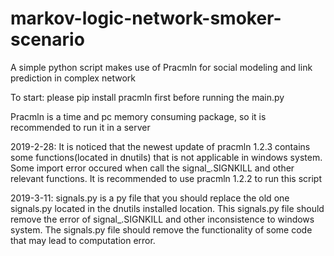 # markov-logic-network-smoker-scenario
A simple python script makes use of Pracmln for social modeling and link prediction in complex network

To start:
please pip install pracmln first before running the main.py 

Pracmln is a time and pc memory consuming package, so it is recommended to run it in a server

2019-2-28:
It is noticed that the newest update of pracmln 1.2.3 contains some functions(located in dnutils) that is not applicable in windows system. Some import error occured when call the signal_.SIGNKILL and other relevant functions.
It is recommended to use pracmln 1.2.2 to run this script

2019-3-11:
signals.py is a py file that you should replace the old one signals.py located in the dnutils installed location. This signals.py file should remove the error of signal_.SIGNKILL and other inconsistence to windows system. The signals.py file should remove the functionality of some code that may lead to computation error.
